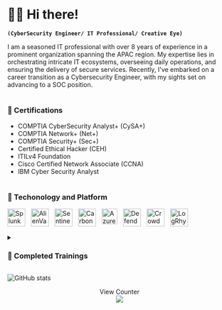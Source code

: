# 👨‍💻 Hi there!

**`(CyberSecurity Engineer/ IT Professional/ Creative Eye) `**

I am a seasoned IT professional with over 8 years of experience in a prominent organization spanning the APAC region. My expertise lies in orchestrating intricate IT ecosystems, overseeing daily operations, and ensuring the delivery of secure services. Recently, I've embarked on a career transition as a Cybersecurity Engineer, with my sights set on advancing to a SOC position.

#

### 📝 Certifications 

 - COMPTIA CyberSecurity Analyst+ (CySA+)
 - COMPTIA Network+ (Net+)
 - COMPTIA Security+ (Sec+)
 - Certified Ethical Hacker (CEH)
 - ITILv4 Foundation
 - Cisco Certified Network Associate (CCNA)
 - IBM Cyber Security Analyst
#

### 🧰 Techonology and Platform

<img align="left" alt="Splunk" width="40px" style="padding-right:10px;" src="https://res.cloudinary.com/startup-grind/image/upload/c_fill,w_500,h_500,g_center/c_fill,dpr_2.0,f_auto,g_center,q_auto:good/v1/gcs/platform-data-splunk/events/download_ufzb3at.png">
<img align="left" alt="AlienVault" width="40px" style="padding-right:10px;" src="https://avatars.githubusercontent.com/u/25514665?s=200&amp;v=4">
<img align="left" alt="SentinelOne" width="40px" style="padding-right:10px;" src="https://play-lh.googleusercontent.com/-Qrr8ITT0GVslQmcFWuTYbXO0VnC-NKhgQCBrTPb4pImfEu6tf580HIQs4dzgeCWNvS0" >
<img align="left" alt="CarbonBlack" width="40px" style="padding-right:10px;" src="https://upload.wikimedia.org/wikipedia/commons/c/c2/Carbon-Black-Web.png">
<img align="left" alt="AzureSentinel" width="35px" style="padding-right:10px;" src="https://vectorseek.com/wp-content/uploads/2023/08/Azure-Sentinel-Logo-Vector.svg-.png">
<img align="left" alt="DefenderforEndpoint" width="40px" style="padding-right:10px;" src="https://upload.wikimedia.org/wikipedia/commons/thumb/5/50/Windows_Defender_logo.svg/1950px-Windows_Defender_logo.svg.png" >
<img align="left" alt="CrowdStrike" width="40px" style="padding-right:10px;" src="https://companieslogo.com/img/orig/CRWD-442a5e7d.png?t=1648651763">
<img align="left" alt="LogRhythm" width="40px" style="padding-right:10px;" src="https://docs.logrhythm.com/lrsiem/document-cover.png?inst-v=bc8836da-d50e-4ecd-9afb-3697881643bd">

<br />

# 

<details>
 <summary><h3> 🔩 Completed Trainings</h3></summary>

 #### 🧪 General Labs
 
- [Cloud Fundamentals](https://api.immersivelabs.online/share/achievements/a503e4cb792647dfcfeabd7966c3d797)
- [OWASP Top 10](https://api.immersivelabs.online/share/achievements/86b4dd89a7697186d4e55126dcf4b754)
- [Introduction to Cryptography](https://api.immersivelabs.online/share/achievements/46a6bab1ac29b24b803754a3924c5b92)
- [Introduction to Networking](https://api.immersivelabs.online/share/achievements/62116fc1f1dac8a59d817be3ab880cb6)
- [Secure Fundamentals](https://api.immersivelabs.online/share/achievements/bb0a560513dd5ccfbfa20e3e447c7af1)
- [Networking](https://api.immersivelabs.online/share/achievements/4d100e550f19996de6b9dba942742dde)
- [Interactive Regular Expressions](https://api.immersivelabs.online/share/achievements/7711816f3edb34e0c213d51555813994)
- [Encoding](https://api.immersivelabs.online/share/achievements/7ed95a4dd6dda40ed6aceffed6e1163c)
- [Windows Concepts](https://api.immersivelabs.online/share/achievements/dca4b66f3dc0ac6c5c4d09de14264ffa)


 #### 🛠 Platform / Tech
- [Splunk](https://api.immersivelabs.online/share/achievements/00c9833858bcc52270826e1488bd2b40)
- [Powershell](https://api.immersivelabs.online/share/achievements/ad30896c8b9f2058568de3295373e29c)
- [Linux Command Line](https://immersivelabs.online/share/achievement/c313f7a3ad61325b362c122380cbd022)
- [Zeek](https://api.immersivelabs.online/share/achievements/c3206ab43cd4fb1b4a82adb52e2af138)

#### 🛡 Defensive Cyber
- [CVEs (Threat Hunting)](https://api.immersivelabs.online/share/achievements/fd71c5c3e30600ff412eab9f5bb850ff)
- [Persistence](https://api.immersivelabs.online/share/achievements/a9b5c71aaa31d6206f02b881d78c3354)
- [Introduction to Windows Exploitation](https://api.immersivelabs.online/share/achievements/99b9d87106fba0e3f8572b220fe537a5)
- [Windows Exploitation](https://api.immersivelabs.online/share/achievements/fccfe768cffb17cb3fb6f65f7796b509)
- [Web Log Analysis](https://api.immersivelabs.online/share/achievements/e6fbb786f7d48b3af06cf4d415c7924d)
- [Log Analysis](https://api.immersivelabs.online/share/achievements/3e56a12e5e884fd29ed35293782b23a8)
- [Introduction to Incident Response](https://api.immersivelabs.online/share/achievements/c547ecd6baec472bcdaaba66b109f91b)
- [Incident Response](https://api.immersivelabs.online/share/achievements/bc4b2d942f2b161c603bab0422d66b4c)
- [Incident Responder – Intermediate](https://api.immersivelabs.online/share/achievements/5aaf42ffdcc0ebc79c4487c777bde941)

#### 🚩 CTFs
- [World Cup Special](https://api.immersivelabs.online/share/achievements/4b2a14b9daa9c2e3457fefac2ed422da)

</details>

<!-- need to add some this here -->

![GitHub stats](https://github-readme-stats.vercel.app/api?username=m11rym&theme=github_dark&show_icons=true) 

<p align="center"> 
  View Counter<br>
  <img src="https://profile-counter.glitch.me/m11rym/count.svg" />
</p>

